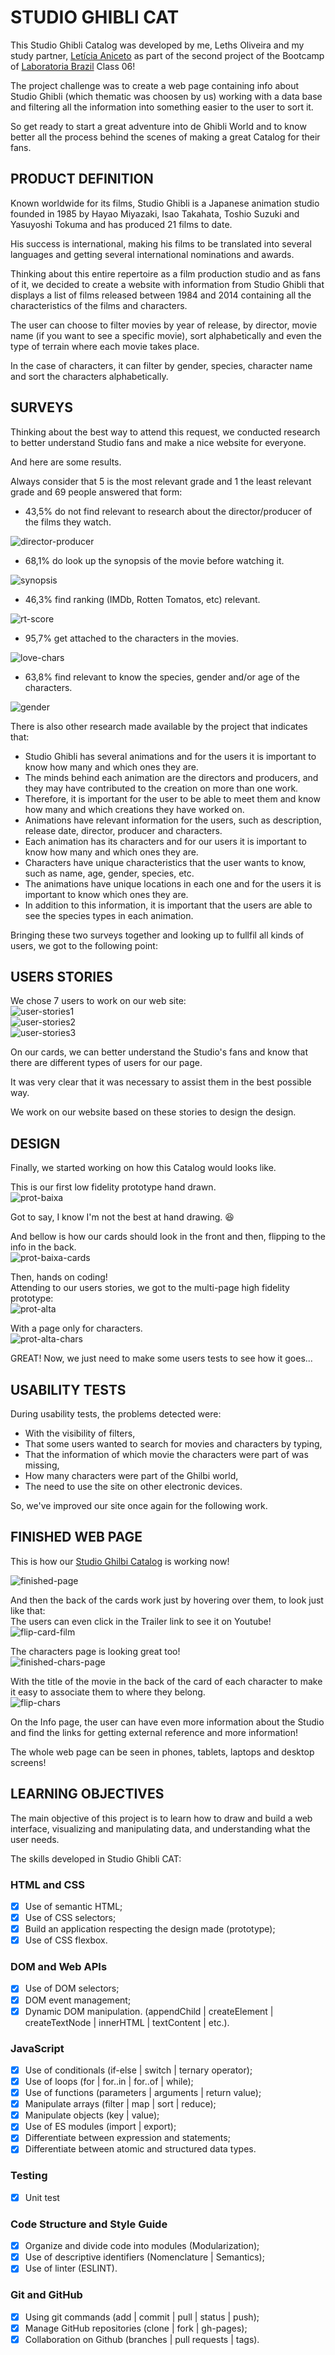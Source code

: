 # STUDIO GHIBLI CAT


This Studio Ghibli Catalog was developed by me, Leths Oliveira and my study partner, [Letícia Aniceto](https://github.com/leticia-aniceto) as part of the second project of the Bootcamp of [Laboratoria Brazil](https://www.laboratoria.la/br) Class 06!  

The project challenge was to create a web page containing info about Studio Ghibli (which thematic was choosen by us) working with a data base and filtering all the information into something easier to the user to sort it.  

So get ready to start a great adventure into de Ghibli World and to know better all the process behind the scenes of making a great Catalog for their fans.  

## PRODUCT DEFINITION  


Known worldwide for its films, Studio Ghibli is a Japanese animation studio founded in 1985 by Hayao Miyazaki, Isao Takahata, Toshio Suzuki and Yasuyoshi Tokuma and has produced 21 films to date.  

His success is international, making his films to be translated into several languages and getting several international nominations and awards.  

Thinking about this entire repertoire as a film production studio and as fans of it, we decided to create a website with information from Studio Ghibli that displays a list of films released between 1984 and 2014 containing all the characteristics of the films and characters.  

The user can choose to filter movies by year of release, by director, movie name (if you want to see a specific movie), sort alphabetically and even the type of terrain where each movie takes place.  

In the case of characters, it can filter by gender, species, character name and sort the characters alphabetically.  


## SURVEYS  


Thinking about the best way to attend this request, we conducted research to better understand Studio fans and make a nice website for everyone.  

And here are some results.  

Always consider that 5 is the most relevant grade and 1 the least relevant grade and 69 people answered that form:  

- 43,5% do not find relevant to research about the director/producer of the films they watch.  


![director-producer](https://user-images.githubusercontent.com/79461698/126393608-10326ff9-527e-4f6c-b3da-037fc62326cc.png)

- 68,1% do look up the synopsis of the movie before watching it.  

![synopsis](https://user-images.githubusercontent.com/79461698/126393741-3a29e272-1bed-4609-a697-e6e0e3c815eb.png)

- 46,3% find ranking (IMDb, Rotten Tomatos, etc) relevant.  

![rt-score](https://user-images.githubusercontent.com/79461698/126393805-79e3b301-a815-4549-ad7d-2e2566488424.png)

- 95,7% get attached to the characters in the movies.  

![love-chars](https://user-images.githubusercontent.com/79461698/126393926-cad864c8-6125-4045-a7dd-6451c404fd1b.png)

- 63,8% find relevant to know the species, gender and/or age of the characters.  

![gender](https://user-images.githubusercontent.com/79461698/126393966-006c6fb9-4338-4b19-8451-a175e79d488c.png)

There is also other research made available by the project that indicates that:  

- Studio Ghibli has several animations and for the users it is important to know how many and which ones they are.  
- The minds behind each animation are the directors and producers, and they may have contributed to the creation on more than one work.  
- Therefore, it is important for the user to be able to meet them and know how many and which creations they have worked on.  
- Animations have relevant information for the users, such as description, release date, director, producer and characters.  
- Each animation has its characters and for our users it is important to know how many and which ones they are.  
- Characters have unique characteristics that the user wants to know, such as name, age, gender, species, etc.  
- The animations have unique locations in each one and for the users it is important to know which ones they are.  
- In addition to this information, it is important that the users are able to see the species types in each animation.  

Bringing these two surveys together and looking up to fullfil all kinds of users, we got to the following point:  

## USERS STORIES  


We chose 7 users to work on our web site:  
![user-stories1](https://user-images.githubusercontent.com/79461698/126394027-04833c61-6b78-4590-99fd-bcb8ba5ee296.png)  
![user-stories2](https://user-images.githubusercontent.com/79461698/126394034-8492e9bf-eb4c-49f7-b742-e54e1025d127.png)  
![user-stories3](https://user-images.githubusercontent.com/79461698/126394039-8c5ab83d-513c-4916-bbdb-1a574e2ebb0a.png)  

On our cards, we can better understand the Studio's fans and know that there are different types of users for our page.   
 
It was very clear that it was necessary to assist them in the best possible way.  

We work on our website based on these stories to design the design.  

## DESIGN  


Finally, we started working on how this Catalog would looks like.  

This is our first low fidelity prototype hand drawn.  
![prot-baixa](https://user-images.githubusercontent.com/79461698/126394090-ca148e1b-6776-4bd9-8f6a-913f55a3def4.png)

Got to say, I know I'm not the best at hand drawing. :laughing:  

And bellow is how our cards should look in the front and then, flipping to the info in the back.  
![prot-baixa-cards](https://user-images.githubusercontent.com/79461698/126394179-28e8b4e1-0927-4ca3-8f4b-7d80834e3916.png)

Then, hands on coding!  
Attending to our users stories, we got to the multi-page high fidelity prototype:  
![prot-alta](https://user-images.githubusercontent.com/79461698/126394194-72f87aba-866f-417f-98f4-529f5073edb5.png)

With a page only for characters.  
![prot-alta-chars](https://user-images.githubusercontent.com/79461698/126394230-7b0e818c-d093-436f-a843-99a7d033e568.png)

GREAT! Now, we just need to make some users tests to see how it goes...  

## USABILITY TESTS  


During usability tests, the problems detected were:  
- With the visibility of filters,  
- That some users wanted to search for movies and characters by typing,  
- That the information of which movie the characters were part of was missing,  
- How many characters were part of the Ghilbi world,  
- The need to use the site on other electronic devices.  

So, we've improved our site once again for the following work.  

## FINISHED WEB PAGE  


This is how our [Studio Ghilbi Catalog](https://lethsoliveira.github.io/SAP006-data-lovers/) is working now!  

![finished-page](https://user-images.githubusercontent.com/79461698/126394281-927042b1-0ee6-4d99-8660-9c36c9e7fadf.png)  

And then the back of the cards work just by hovering over them, to look just like that:  
The users can even click in the Trailer link to see it on Youtube!  
![flip-card-film](https://user-images.githubusercontent.com/79461698/126394330-3c1410ad-3ace-42f5-a93e-e54f264e4259.png)

The characters page is looking great too!  
![finished-chars-page](https://user-images.githubusercontent.com/79461698/126394393-75447b53-4f82-4bca-83fc-9529964a715a.png)

With the title of the movie in the back of the card of each character to make it easy to associate them to where they belong.  
![flip-chars](https://user-images.githubusercontent.com/79461698/126394423-3b9ff09b-391e-4c73-b19d-99f8cccf7058.png)

On the Info page, the user can have even more information about the Studio and find the links for getting external reference and more information!  

The whole web page can be seen in phones, tablets, laptops and desktop screens!  

## LEARNING OBJECTIVES  


The main objective of this project is to learn how to draw and build a web interface, visualizing and manipulating data, and understanding what the user needs.  

The skills developed in Studio Ghibli CAT:  

### HTML and CSS  
- [x] Use of semantic HTML;  
- [x] Use of CSS selectors;  
- [x] Build an application respecting the design made (prototype);  
- [x] Use of CSS flexbox.  

### DOM and Web APIs  
- [x] Use of DOM selectors;  
- [x] DOM event management;  
- [x] Dynamic DOM manipulation. (appendChild | createElement | createTextNode | innerHTML | textContent | etc.).  

### JavaScript  
- [x] Use of conditionals (if-else | switch | ternary operator);  
- [x] Use of loops (for | for..in | for..of | while);  
- [x] Use of functions (parameters | arguments | return value);  
- [x] Manipulate arrays (filter | map | sort | reduce);  
- [x] Manipulate objects (key | value);  
- [x] Use of ES modules (import | export);  
- [x] Differentiate between expression and statements;  
- [x] Differentiate between atomic and structured data types.  

### Testing  
- [x] Unit test  

### Code Structure and Style Guide   
- [x] Organize and divide code into modules (Modularization);  
- [x] Use of descriptive identifiers (Nomenclature | Semantics);  
- [x] Use of linter (ESLINT).   

### Git and GitHub
- [x] Using git commands (add | commit | pull | status | push);  
- [x] Manage GitHub repositories (clone | fork | gh-pages);  
- [x] Collaboration on Github (branches | pull requests | tags).  
